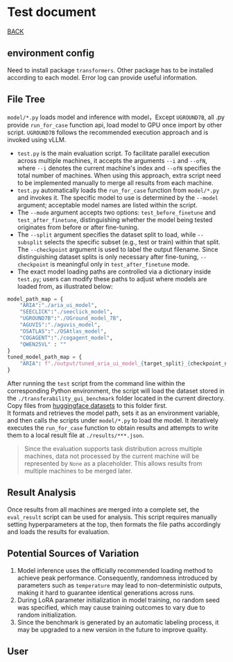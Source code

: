 # Test document

[BACK](../README.md)

## environment config

Need to install package `transformers`. Other package has to be installed according to each model. Error log can provide useful information. 


## File Tree

`model/*.py` loads model and inference with model，Except `UGROUND7B`, all .py provide `run_for_case` function api, load model to GPU once import by other script.
`UGROUND7B` follows the recommended execution approach and is invoked using vLLM.

* `test.py` is the main evaluation script. To facilitate parallel execution across multiple machines, it accepts the arguments `--i` and `--ofN`, where `--i` denotes the current machine's index and `--ofN` specifies the total number of machines. When using this approach, extra script need to be implemented manually to merge all results from each machine.
* `test.py` automatically loads the `run_for_case` function from `model/*.py` and invokes it. The specific model to use is determined by the `--model` argument; acceptable model names are listed within the script.
* The `--mode` argument accepts two options: `test_before_finetune` and `test_after_finetune`, distinguishing whether the model being tested originates from before or after fine-tuning.
* The `--split` argument specifies the dataset split to load, while `--subsplit` selects the specific subset (e.g., test or train) within that split. The `--checkpoint` argument is used to label the output filename. Since distinguishing dataset splits is only necessary after fine-tuning, `--checkpoint` is meaningful only in `test_after_finetune` mode.
* The exact model loading paths are controlled via a dictionary inside `test.py`; users can modify these paths to adjust where models are loaded from, as illustrated below:

```python
model_path_map = {
    "ARIA":"./aria_ui_model",
    "SEECLICK":"./seeclick_model",
    "UGROUND7B":"./UGround_model_7B",
    "AGUVIS":"./aguvis_model",
    "OSATLAS":"./OSAtlas_model",
    "COGAGENT":"./cogagent_model",
    "QWEN25VL" : ""
}
tuned_model_path_map = {
    "ARIA": f"./output/tuned_aria_ui_model_{target_split}_{checkpoint_num}"
}
```

After running the `test` script from the command line within the corresponding Python environment, the script will load the dataset stored in the `./transferability_gui_benchmark` folder located in the current directory. Copy files from [huggingface datasets](https://huggingface.co/datasets/luyuheng/TransBench/tree/main) to this folder first.  
It formats and retrieves the model path, sets it as an environment variable, and then calls the scripts under `model/*.py` to load the model. It iteratively executes the `run_for_case` function to obtain results and attempts to write them to a local result file at `./results/***.json`.

> Since the evaluation supports task distribution across multiple machines, data not processed by the current machine will be represented by `None` as a placeholder. This allows results from multiple machines to be merged later.

## Result Analysis

Once results from all machines are merged into a complete set, the `eval_result` script can be used for analysis. This script requires manually setting hyperparameters at the top, then formats the file paths accordingly and loads the results for evaluation.

## Potential Sources of Variation

1. Model inference uses the officially recommended loading method to achieve peak performance. Consequently, randomness introduced by parameters such as `temperature` may lead to non-deterministic outputs, making it hard to guarantee identical generations across runs.
2. During LoRA parameter initialization in model training, no random seed was specified, which may cause training outcomes to vary due to random initialization.
3. Since the benchmark is generated by an automatic labeling process, it may be upgraded to a new version in the future to improve quality. 

## User



